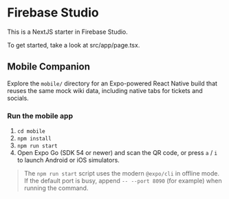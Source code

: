 # Firebase Studio

This is a NextJS starter in Firebase Studio.

To get started, take a look at src/app/page.tsx.

## Mobile Companion

Explore the `mobile/` directory for an Expo-powered React Native build that reuses the same mock wiki data, including native tabs for tickets and socials.

### Run the mobile app

1. `cd mobile`
2. `npm install`
3. `npm run start`
4. Open Expo Go (SDK 54 or newer) and scan the QR code, or press `a` / `i` to launch Android or iOS simulators.

> The `npm run start` script uses the modern `@expo/cli` in offline mode. If the default port is busy, append `-- --port 8090` (for example) when running the command.
